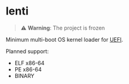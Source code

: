 # lenti
> :warning: **Warning**: The project is frozen

Minimum multi-boot OS kernel loader for [UEFI](https://wiki.osdev.org/UEFI).

Planned support:
- ELF x86-64
- PE x86-64
- BINARY

